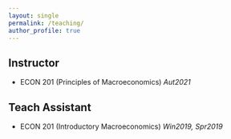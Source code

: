 ```yaml
---
layout: single
permalink: /teaching/
author_profile: true
---
```


## Instructor  
  * ECON 201 (Principles of Macroeconomics)   *Aut2021*  

## Teach Assistant
  * ECON 201 (Introductory Macroeconomics)   *Win2019, Spr2019* 
  
